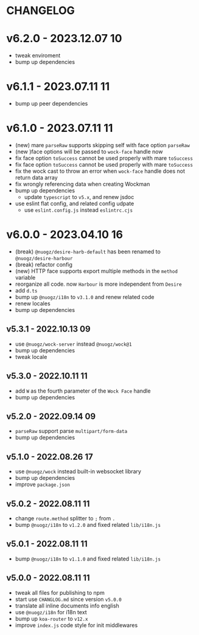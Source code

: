 # CHANGELOG

# v6.2.0 - 2023.12.07 10
* tweak enviroment
* bump up dependencies


# v6.1.1 - 2023.07.11 11
* bump up peer dependencies


# v6.1.0 - 2023.07.11 11
* (new) mare `parseRaw` supports skipping self with face option `parseRaw`
* (new )face options will be passed to `wock-face` handle now
* fix face option `toSuccess` cannot be used properly with mare `toSuccess`
* fix face option `toSuccess` cannot be used properly with mare `toSuccess`
* fix the wock cast to throw an error when `wock-face` handle does not return data array
* fix wrongly referencing data when creating Wockman
* bump up dependencies
	* update `typescript` to `v5.x`, and renew jsdoc
* use eslint flat config, and related config udpate
	* use `eslint.config.js` instead `eslintrc.cjs`


# v6.0.0 - 2023.04.10 16
* (break) `@nuogz/desire-harb-default` has been renamed to `@nuogz/desire-harbour`
* (break) refactor config
* (new) HTTP face supports export multiple methods in the `method` variable
* reorganize all code. now `Harbour` is more independent from `Desire`
* add `d.ts`
* bump up `@nuogz/i18n` to `v3.1.0` and renew related code
* renew locales
* bump up dependencies



## v5.3.1 - 2022.10.13 09
* use `@nuogz/wock-server` instead `@nuogz/wock@1`
* bump up dependencies
* tweak locale


## v5.3.0 - 2022.10.11 11
* add `W` as the fourth parameter of the `Wock Face` handle
* bump up dependencies


## v5.2.0 - 2022.09.14 09
* `parseRaw` support parse `multipart/form-data`
* bump up dependencies


## v5.1.0 - 2022.08.26 17
* use `@nuogz/wock` instead built-in websocket library
* bump up dependencies
* improve `package.json`


## v5.0.2 - 2022.08.11 11
* change `route.method` splitter to `;` from `.`
* bump `@nuogz/i18n` to `v1.2.0` and fixed related `lib/i18n.js`


## v5.0.1 - 2022.08.11 11
* bump `@nuogz/i18n` to `v1.1.0` and fixed related `lib/i18n.js`


## v5.0.0 - 2022.08.11 11
* tweak all files for publishing to npm
* start use `CHANGLOG.md` since version `v5.0.0`
* translate all inline documents info english
* use `@nuogz/i18n` for i18n text
* bump up `koa-router` to `v12.x`
* improve `index.js` code style for init middlewares
